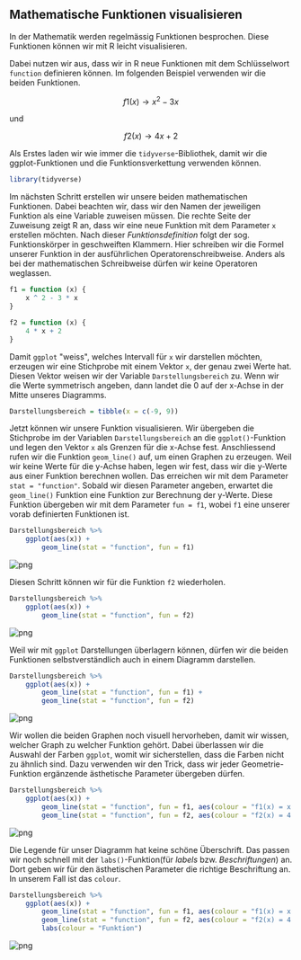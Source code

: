 ## Mathematische Funktionen visualisieren

In der Mathematik werden regelmässig Funktionen besprochen. Diese Funktionen können wir mit R leicht visualisieren.

Dabei nutzen wir aus, dass wir in R neue Funktionen mit dem Schlüsselwort `function` definieren können. Im folgenden Beispiel verwenden wir die beiden Funktionen.

$$
f1(x) \to x^2 - 3x
$$

und 

$$
f2(x) \to 4x + 2
$$

Als Erstes laden wir wie immer die `tidyverse`-Bibliothek, damit wir die ggplot-Funktionen und die Funktionsverkettung verwenden können.


```R
library(tidyverse)
```

Im nächsten Schritt erstellen wir unsere beiden mathematischen Funktionen. Dabei beachten wir, dass wir den Namen der jeweiligen Funktion als eine Variable zuweisen müssen. Die rechte Seite der Zuweisung zeigt R an, dass wir eine neue Funktion mit dem Parameter `x` erstellen möchten. Nach dieser *Funktionsdefinition* folgt der sog. Funktionskörper in geschweiften Klammern. Hier schreiben wir die Formel unserer Funktion in der ausführlichen Operatorenschreibweise. Anders als bei der mathematischen Schreibweise dürfen wir keine Operatoren weglassen. 


```R
f1 = function (x) {
    x ^ 2 - 3 * x
}

f2 = function (x) {
    4 * x + 2
}
```

Damit `ggplot` "weiss", welches Intervall für `x` wir darstellen möchten, erzeugen wir eine Stichprobe mit einem Vektor `x`, der genau zwei Werte hat. Diesen Vektor weisen wir der Variable `Darstellungsbereich` zu. Wenn wir die Werte symmetrisch angeben, dann landet die 0 auf der x-Achse in der Mitte unseres Diagramms. 


```R
Darstellungsbereich = tibble(x = c(-9, 9)) 
```

Jetzt können wir unsere Funktion visualisieren. Wir übergeben die Stichprobe im der Variablen `Darstellungsbereich` an die `ggplot()`-Funktion und legen den Vektor `x` als Grenzen für die x-Achse fest. Anschliessend rufen wir die Funktion `geom_line()` auf, um einen Graphen zu erzeugen. Weil wir keine Werte für die y-Achse haben, legen wir fest, dass wir die y-Werte aus einer Funktion berechnen wollen. Das erreichen wir mit dem Parameter `stat = "function"`. Sobald wir diesen Parameter angeben, erwartet die `geom_line()` Funktion eine Funktion zur Berechnung der y-Werte. Diese Funktion übergeben wir mit dem Parameter `fun = f1`, wobei `f1` eine unserer vorab definierten Funktionen ist. 


```R
Darstellungsbereich %>%
    ggplot(aes(x)) + 
        geom_line(stat = "function", fun = f1)
```


    
![png](https://github.com/dxiai/ct-resourcen/raw/main/bilder/visualisierung/funktionen/output_7_0.png)
    


Diesen Schritt können wir für die Funktion `f2` wiederholen. 


```R
Darstellungsbereich %>%
    ggplot(aes(x)) + 
        geom_line(stat = "function", fun = f2)
```


    
![png](https://github.com/dxiai/ct-resourcen/raw/main/bilder/visualisierung/funktionen/output_9_0.png)
    


Weil wir mit `ggplot` Darstellungen überlagern können, dürfen wir die beiden Funktionen selbstverständlich auch in einem Diagramm darstellen.


```R
Darstellungsbereich %>%
    ggplot(aes(x)) + 
        geom_line(stat = "function", fun = f1) + 
        geom_line(stat = "function", fun = f2)
```


    
![png](https://github.com/dxiai/ct-resourcen/raw/main/bilder/visualisierung/funktionen/output_11_0.png)
    


Wir wollen die beiden Graphen noch visuell hervorheben, damit wir wissen, welcher Graph zu welcher Funktion gehört. Dabei überlassen wir die Auswahl der Farben `ggplot`, womit wir sicherstellen, dass die Farben nicht zu ähnlich sind. Dazu verwenden wir den Trick, dass wir jeder Geometrie-Funktion ergänzende ästhetische Parameter übergeben dürfen.


```R
Darstellungsbereich %>%
    ggplot(aes(x)) + 
        geom_line(stat = "function", fun = f1, aes(colour = "f1(x) = x ^ 2 - 3 * x")) + 
        geom_line(stat = "function", fun = f2, aes(colour = "f2(x) = 4 * x + 2"))
```


    
![png](https://github.com/dxiai/ct-resourcen/raw/main/bilder/visualisierung/funktionen/output_13_0.png)
    


Die Legende für unser Diagramm hat keine schöne Überschrift. Das passen wir noch schnell mit der `labs()`-Funktion(für *labels* bzw. *Beschriftungen*) an. Dort geben wir für den ästhetischen Parameter die richtige Beschriftung an. In unserem Fall ist das `colour`.


```R
Darstellungsbereich %>%
    ggplot(aes(x)) + 
        geom_line(stat = "function", fun = f1, aes(colour = "f1(x) = x ^ 2 - 3 * x")) + 
        geom_line(stat = "function", fun = f2, aes(colour = "f2(x) = 4 * x + 2")) +
        labs(colour = "Funktion")
```


    
![png](https://github.com/dxiai/ct-resourcen/raw/main/bilder/visualisierung/funktionen/output_15_0.png)
    